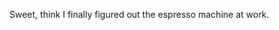 <!--
id: 859568429
link: http://kevinisom.info/post/859568429/sweet-think-i-finally-figured-out-the-espresso
slug: sweet-think-i-finally-figured-out-the-espresso
date: Mon Jul 26 2010 15:32:57 GMT+1200 (NZST)
raw: {"blog_name":"kevinisom","id":859568429,"post_url":"http://kevinisom.info/post/859568429/sweet-think-i-finally-figured-out-the-espresso","slug":"sweet-think-i-finally-figured-out-the-espresso","type":"text","date":"2010-07-26 03:32:57 GMT","timestamp":1280115177,"state":"published","format":"html","reblog_key":"Kp9iW9kE","tags":[],"short_url":"http://tmblr.co/Zw68YypE-aj","highlighted":[],"feed_item":"http://twitter.com/kev_nz/statuses/19523846574","from_feed_id":"650289","note_count":0,"title":null,"body":"<p>Sweet, think I finally figured out the espresso machine at work.</p>"}
publish: 2010-07-026
tags: 
title: null
-->


Sweet, think I finally figured out the espresso machine at work.


